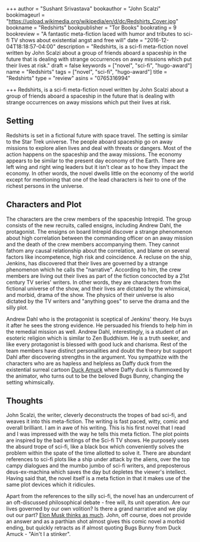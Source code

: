 +++
author = "Sushant Srivastava"
bookauthor = "John Scalzi"
bookimageurl = "https://upload.wikimedia.org/wikipedia/en/d/dc/Redshirts_Cover.jpg"
bookname = "Redshirts"
bookpublisher = "Tor Books"
bookrating = 9
bookreview = "A fantastic meta-fiction laced with humor and tributes to sci-fi TV shows about existential angst and free will"
date = "2016-12-04T18:18:57-04:00"
description = "Redshirts, is a sci-fi meta-fiction novel written by John Scalzi about a group of friends aboard a spaceship in the future that is dealing with strange occurrences on away missions which put their lives at risk."
draft = false
keywords = ["novel", "sci-fi", "hugo-award"]
name = "Redshirts"
tags = ["novel", "sci-fi", "hugo-award"]
title = "Redshirts"
type = "review"
asins = "0765316994"

+++
Redshirts, is a sci-fi meta-fiction novel written by John Scalzi about a group of friends aboard a spaceship in the future that is dealing
with strange occurrences on away missions which put their lives at risk.

## Setting
Redshirts is set in a fictional future with space travel. The setting is similar to the Star Trek universe.
The people aboard spaceship go on away missions to explore alien lives and deal with threats or dangers.
Most of the action happens on the spaceship and the away missions. The economy appears to be similar to the present day economy of the Earth.
There are left wing and right wing leaders but it isn't clear as to how they impact the economy. In other words, the novel
dwells little on the economy of the world except for mentioning that one of the lead characters is heir to one of the richest persons
in the universe. 

## Characters and Plot
The characters are the crew members of the spaceship Intrepid. The group consists of the new recruits, called ensigns, including Andrew Dahl, the protagonist. The ensigns on board Intrepid discover a strange phenomenon about high correlation between the commanding officer on an away mission and
the death of the crew members accompanying them. They cannot fathom any causal relationship about the correlation, and blame on several factors like incompetence, high risk and coincidence. A recluse on the ship, Jenkins, has discovered that their lives are governed by a strange phenomenon which he calls
the "narrative". According to him, the crew members are living out their lives as part of the fiction concocted by a 21st century TV series' writers. In other words, they are characters from the fictional universe of the show, and their lives are dictated by the whimsical, and morbid, drama of the 
show. The physics of their universe is also dictated by the TV writers and "anything goes" to serve the drama and the silly plot.

Andrew Dahl who is the protagonist is sceptical of Jenkins' theory. He buys it after he sees the strong evidence. He persuaded his friends to help
him in the remedial mission as well. Andrew Dahl, interestingly, is a student of an esoteric religion which is similar to Zen Buddhism.
He is a truth seeker, and like every protagonist is blessed with good luck and charisma. Rest of the team members have distinct personalities and
doubt the theory but support Dahl after discovering strengths in the argument. You sympathize with the characters who are as hapless and helpless as Daffy duck from the existential surreal cartoon [Duck Amuck](https://en.wikipedia.org/wiki/Duck_Amuck) where Daffy duck is flummoxed by the animator, who turns out to be the beloved Bugs Bunny, changing the setting whimsically.


## Thoughts
John Scalzi, the writer, cleverly deconstructs the tropes of bad sci-fi, and weaves it into this meta-fiction. The writing is fast paced, witty, comic and overall brilliant. I am in awe of his writing. This is his first novel that I read and I was impressed with the way he tells this meta fiction. The plot points are inspired by the bad writings of the Sci-fi TV shows. He purposely uses the absurd trope of sci-fi, like a black box which conveniently solves the problem within the spate of the time allotted to solve it. There are abundant references to sci-fi plots like a ship under attack by the aliens, over the top campy dialogues and the mumbo jumbo of sci-fi writers, and preposterous deus-ex-machina which saves the day but depletes the viewer's intellect. Having said that, the novel itself is a meta fiction in that it makes use of the same plot devices which it ridicules. 

Apart from the references to the silly sci-fi, the novel has an undercurrent of an oft-discussed philosophical debate - free will, its unit operation. Are our
lives governed by our own volition? Is there a grand narrative and we play out our part? [Elon Musk thinks as much](https://www.reddit.com/r/Futurology/comments/4xtlbi/why_elon_musk_says_were_living_in_a_simulation/). John, off course, does not provide an answer and as a parthian shot almost gives this comic
novel a morbid ending, but quickly retracts as if almost quoting Bugs Bunny from Duck Amuck - "Ain't I a stinker". 
